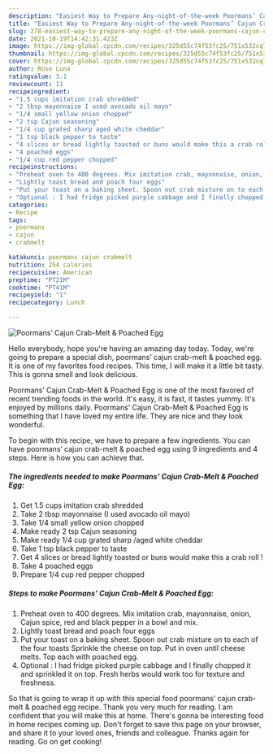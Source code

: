 ```yaml
---
description: "Easiest Way to Prepare Any-night-of-the-week Poormans’ Cajun Crab-Melt &amp;amp; Poached Egg"
title: "Easiest Way to Prepare Any-night-of-the-week Poormans’ Cajun Crab-Melt &amp;amp; Poached Egg"
slug: 278-easiest-way-to-prepare-any-night-of-the-week-poormans-cajun-crab-melt-and-amp-poached-egg
date: 2021-10-19T14:42:31.423Z
image: https://img-global.cpcdn.com/recipes/325d55c74f53fc25/751x532cq70/poormans-cajun-crab-melt-poached-egg-recipe-main-photo.jpg
thumbnail: https://img-global.cpcdn.com/recipes/325d55c74f53fc25/751x532cq70/poormans-cajun-crab-melt-poached-egg-recipe-main-photo.jpg
cover: https://img-global.cpcdn.com/recipes/325d55c74f53fc25/751x532cq70/poormans-cajun-crab-melt-poached-egg-recipe-main-photo.jpg
author: Rose Luna
ratingvalue: 3.1
reviewcount: 11
recipeingredient:
- "1.5 cups imitation crab shredded"
- "2 tbsp mayonnaise I used avocado oil mayo"
- "1/4 small yellow onion chopped"
- "2 tsp Cajun seasoning"
- "1/4 cup grated sharp aged white cheddar"
- "1 tsp black pepper to taste"
- "4 slices or bread lightly toasted or buns would make this a crab roll "
- "4 poached eggs"
- "1/4 cup red pepper chopped"
recipeinstructions:
- "Preheat oven to 400 degrees. Mix imitation crab, mayonnaise, onion, Cajun spice, red and black pepper in a bowl and mix."
- "Lightly toast bread and poach four eggs"
- "Put your toast on a baking sheet. Spoon out crab mixture on to each of the four toasts Sprinkle the cheese on top. Put in oven until cheese melts. Top each with poached egg."
- "Optional : I had fridge picked purple cabbage and I finally chopped it and sprinkled it on top. Fresh herbs would work too for texture and freshness."
categories:
- Recipe
tags:
- poormans
- cajun
- crabmelt

katakunci: poormans cajun crabmelt 
nutrition: 254 calories
recipecuisine: American
preptime: "PT21M"
cooktime: "PT41M"
recipeyield: "1"
recipecategory: Lunch

---
```



![Poormans’ Cajun Crab-Melt &amp; Poached Egg](https://img-global.cpcdn.com/recipes/325d55c74f53fc25/751x532cq70/poormans-cajun-crab-melt-poached-egg-recipe-main-photo.jpg)

Hello everybody, hope you're having an amazing day today. Today, we're going to prepare a special dish, poormans’ cajun crab-melt &amp; poached egg. It is one of my favorites food recipes. This time, I will make it a little bit tasty. This is gonna smell and look delicious.



Poormans’ Cajun Crab-Melt &amp; Poached Egg is one of the most favored of recent trending foods in the world. It's easy, it is fast, it tastes yummy. It's enjoyed by millions daily. Poormans’ Cajun Crab-Melt &amp; Poached Egg is something that I have loved my entire life. They are nice and they look wonderful.


To begin with this recipe, we have to prepare a few ingredients. You can have poormans’ cajun crab-melt &amp; poached egg using 9 ingredients and 4 steps. Here is how you can achieve that.

<!--inarticleads1-->

##### The ingredients needed to make Poormans’ Cajun Crab-Melt &amp; Poached Egg:

1. Get 1.5 cups imitation crab shredded
1. Take 2 tbsp mayonnaise (I used avocado oil mayo)
1. Take 1/4 small yellow onion chopped
1. Make ready 2 tsp Cajun seasoning
1. Make ready 1/4 cup grated sharp /aged white cheddar
1. Take 1 tsp black pepper to taste
1. Get 4 slices or bread lightly toasted or buns would make this a crab roll !
1. Take 4 poached eggs
1. Prepare 1/4 cup red pepper chopped




<!--inarticleads2-->

##### Steps to make Poormans’ Cajun Crab-Melt &amp; Poached Egg:

1. Preheat oven to 400 degrees. Mix imitation crab, mayonnaise, onion, Cajun spice, red and black pepper in a bowl and mix.
1. Lightly toast bread and poach four eggs
1. Put your toast on a baking sheet. Spoon out crab mixture on to each of the four toasts Sprinkle the cheese on top. Put in oven until cheese melts. Top each with poached egg.
1. Optional : I had fridge picked purple cabbage and I finally chopped it and sprinkled it on top. Fresh herbs would work too for texture and freshness.




So that is going to wrap it up with this special food poormans’ cajun crab-melt &amp; poached egg recipe. Thank you very much for reading. I am confident that you will make this at home. There's gonna be interesting food in home recipes coming up. Don't forget to save this page on your browser, and share it to your loved ones, friends and colleague. Thanks again for reading. Go on get cooking!
